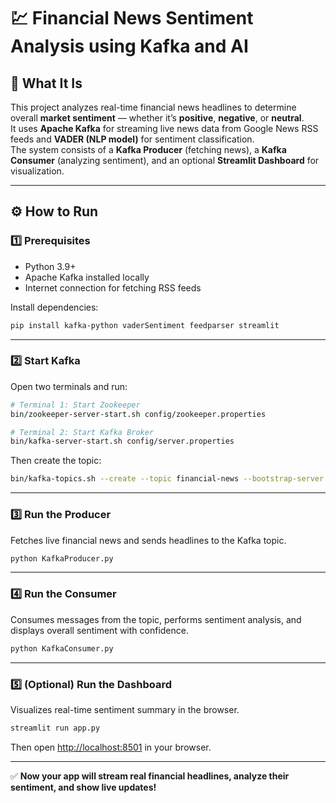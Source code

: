 # 💹 Financial News Sentiment Analysis using Kafka and AI

## 🧠 What It Is
This project analyzes real-time financial news headlines to determine overall **market sentiment** — whether it’s **positive**, **negative**, or **neutral**.  
It uses **Apache Kafka** for streaming live news data from Google News RSS feeds and **VADER (NLP model)** for sentiment classification.  
The system consists of a **Kafka Producer** (fetching news), a **Kafka Consumer** (analyzing sentiment), and an optional **Streamlit Dashboard** for visualization.  

---

## ⚙️ How to Run

### **1️⃣ Prerequisites**
- Python 3.9+  
- Apache Kafka installed locally  
- Internet connection for fetching RSS feeds  

Install dependencies:
```bash
pip install kafka-python vaderSentiment feedparser streamlit
```

---

### **2️⃣ Start Kafka**
Open two terminals and run:
```bash
# Terminal 1: Start Zookeeper
bin/zookeeper-server-start.sh config/zookeeper.properties
```

```bash
# Terminal 2: Start Kafka Broker
bin/kafka-server-start.sh config/server.properties
```

Then create the topic:
```bash
bin/kafka-topics.sh --create --topic financial-news --bootstrap-server localhost:9092
```

---

### **3️⃣ Run the Producer**
Fetches live financial news and sends headlines to the Kafka topic.
```bash
python KafkaProducer.py
```

---

### **4️⃣ Run the Consumer**
Consumes messages from the topic, performs sentiment analysis, and displays overall sentiment with confidence.
```bash
python KafkaConsumer.py
```

---

### **5️⃣ (Optional) Run the Dashboard**
Visualizes real-time sentiment summary in the browser.
```bash
streamlit run app.py
```

Then open [http://localhost:8501](http://localhost:8501) in your browser.

---

✅ **Now your app will stream real financial headlines, analyze their sentiment, and show live updates!**
